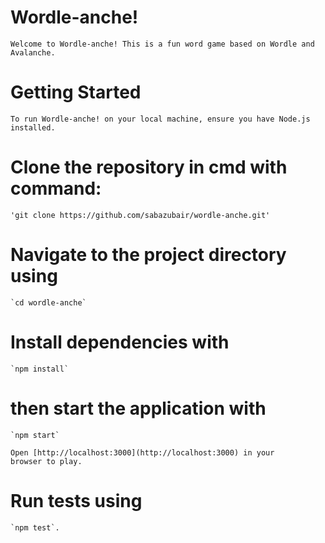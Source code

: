 # Wordle-anche!

	Welcome to Wordle-anche! This is a fun word game based on Wordle and Avalanche.

# Getting Started

	To run Wordle-anche! on your local machine, ensure you have Node.js installed. 

# Clone the repository in cmd with command:

	'git clone https://github.com/sabazubair/wordle-anche.git'


# Navigate to the project directory using 
	
	`cd wordle-anche`

# Install dependencies with 
	
	`npm install`

# then start the application with 
	
	`npm start`

	Open [http://localhost:3000](http://localhost:3000) in your 
	browser to play. 

# Run tests using 
	`npm test`.
 
